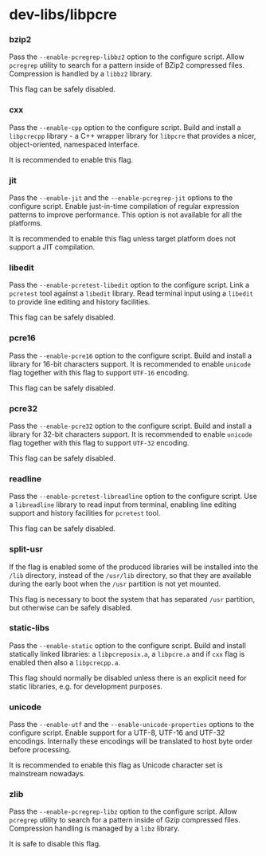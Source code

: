 # dev-libs/libpcre

### bzip2
Pass the `--enable-pcregrep-libbz2` option to the configure script. Allow `pcregrep` utility to search for a pattern inside of BZip2 compressed files. Compression is handled by a `libbz2` library.

This flag can be safely disabled.

### cxx
Pass the `--enable-cpp` option to the configure script. Build and install a `libpcrecpp` library - a C++ wrapper library for `libpcre` that provides a nicer, object-oriented, namespaced interface.

It is recommended to enable this flag.

### jit
Pass the `--enable-jit` and the `--enable-pcregrep-jit` options to the configure script. Enable just-in-time compilation of regular expression patterns to improve performance. This option is not available for all the platforms.

It is recommended to enable this flag unless target platform does not support a JIT compilation.

### libedit
Pass the `--enable-pcretest-libedit` option to the configure script. Link a `pcretest` tool against a `libedit` library. Read terminal input using a `libedit` to provide line editing and history facilities.

This flag can be safely disabled.

### pcre16
Pass the `--enable-pcre16` option to the configure script. Build and install a library for 16-bit characters support. It is recommended to enable `unicode` flag together with this flag to support `UTF-16` encoding.

This flag can be safely disabled.

### pcre32
Pass the `--enable-pcre32` option to the configure script. Build and install a library for 32-bit characters support. It is recommended to enable `unicode` flag together with this flag to support `UTF-32` encoding.

This flag can be safely disabled.

### readline
Pass the `--enable-pcretest-libreadline` option to the configure script. Use a `libreadline` library to read input from terminal, enabling line editing support and history facilities for `pcretest` tool.

This flag can be safely disabled.

### split-usr
If the flag is enabled some of the produced libraries will be installed into the `/lib` directory, instead of the `/usr/lib` directory, so that they are available during the early boot when the `/usr` partition is not yet mounted.

This flag is necessary to boot the system that has separated `/usr` partition, but otherwise can be safely disabled.

### static-libs
Pass the `--enable-static` option to the configure script. Build and install statically linked libraries: a `libpcreposix.a`, a `libpcre.a` and if `cxx` flag is enabled then also a `libpcrecpp.a`.

This flag should normally be disabled unless there is an explicit need for static libraries, e.g. for development purposes.

### unicode
Pass the `--enable-utf` and the `--enable-unicode-properties` options to the configure script. Enable support for a UTF-8, UTF-16 and UTF-32 encodings. Internally these encodings will be translated to host byte order before processing.

It is recommended to enable this flag as Unicode character set is mainstream nowadays.

### zlib
Pass the `--enable-pcregrep-libz` option to the configure script. Allow `pcregrep` utility to search for a pattern inside of Gzip compressed files. Compression handling is managed by a `libz` library.

It is safe to disable this flag.
